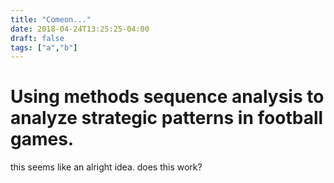 ```yaml
---
title: "Comeon..."
date: 2018-04-24T13:25:25-04:00
draft: false
tags: ["a","b"]
---
```


# Using methods sequence analysis to analyze strategic patterns in football games.

this seems like an alright idea.
does this work?
